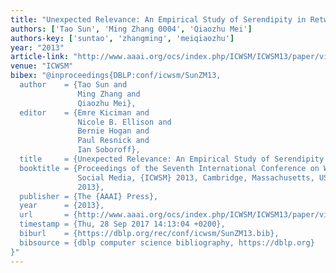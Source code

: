 ```yaml
---
title: "Unexpected Relevance: An Empirical Study of Serendipity in Retweets"
authors: ['Tao Sun', 'Ming Zhang 0004', 'Qiaozhu Mei']
authors-key: ['suntao', 'zhangming', 'meiqiaozhu']
year: "2013"
article-link: "http://www.aaai.org/ocs/index.php/ICWSM/ICWSM13/paper/view/6129"
venue: "ICWSM"
bibex: "@inproceedings{DBLP:conf/icwsm/SunZM13,
  author    = {Tao Sun and
               Ming Zhang and
               Qiaozhu Mei},
  editor    = {Emre Kiciman and
               Nicole B. Ellison and
               Bernie Hogan and
               Paul Resnick and
               Ian Soboroff},
  title     = {Unexpected Relevance: An Empirical Study of Serendipity in Retweets},
  booktitle = {Proceedings of the Seventh International Conference on Weblogs and
               Social Media, {ICWSM} 2013, Cambridge, Massachusetts, USA, July 8-11,
               2013},
  publisher = {The {AAAI} Press},
  year      = {2013},
  url       = {http://www.aaai.org/ocs/index.php/ICWSM/ICWSM13/paper/view/6129},
  timestamp = {Thu, 28 Sep 2017 14:13:04 +0200},
  biburl    = {https://dblp.org/rec/conf/icwsm/SunZM13.bib},
  bibsource = {dblp computer science bibliography, https://dblp.org}
}"
---
```

